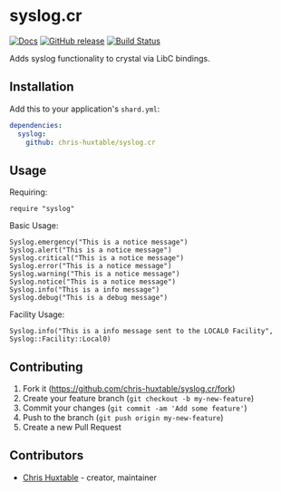 # syslog.cr
[![Docs](https://img.shields.io/badge/docs-available-brightgreen.svg)](https://chris-huxtable.github.io/syslog.cr/)
[![GitHub release](https://img.shields.io/github/release/chris-huxtable/syslog.cr.svg)](https://github.com/chris-huxtable/syslog.cr/releases)
[![Build Status](https://travis-ci.org/chris-huxtable/syslog.cr.svg?branch=master)](https://travis-ci.org/chris-huxtable/syslog.cr)

Adds syslog functionality to crystal via LibC bindings.


## Installation

Add this to your application's `shard.yml`:

```yaml
dependencies:
  syslog:
    github: chris-huxtable/syslog.cr
```


## Usage

Requiring:

```crystal
require "syslog"
```

Basic Usage:

```crystal
Syslog.emergency("This is a notice message")
Syslog.alert("This is a notice message")
Syslog.critical("This is a notice message")
Syslog.error("This is a notice message")
Syslog.warning("This is a notice message")
Syslog.notice("This is a notice message")
Syslog.info("This is a info message")
Syslog.debug("This is a debug message")
```

Facility Usage:

```crystal
Syslog.info("This is a info message sent to the LOCAL0 Facility", Syslog::Facility::Local0)
```


## Contributing

1. Fork it (<https://github.com/chris-huxtable/syslog.cr/fork>)
2. Create your feature branch (`git checkout -b my-new-feature`)
3. Commit your changes (`git commit -am 'Add some feature'`)
4. Push to the branch (`git push origin my-new-feature`)
5. Create a new Pull Request


## Contributors

- [Chris Huxtable](https://github.com/chris-huxtable) - creator, maintainer
